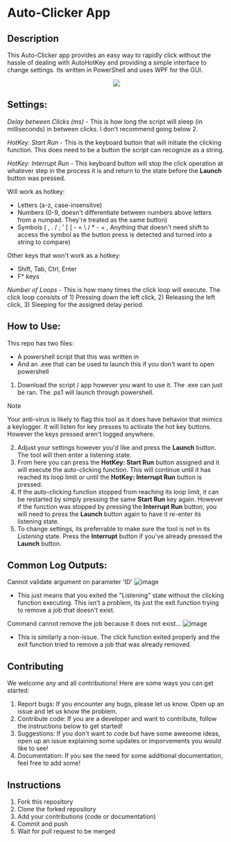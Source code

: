 # Auto-Clicker App
## Description
This Auto-Clicker app provides an easy way to rapidly click without the hassle of dealing with AutoHotKey and providing a simple interface to change settings. Its written in PowerShell and uses WPF for the GUI.

<p align="center">
  <img src="https://github.com/Dylan-Gross-B/Auto-Clicker-App/assets/169424511/228473c9-604a-4090-a581-de69ce2d79b5" />
</p>

## Settings:
_Delay between Clicks (ms)_ - This is how long the script will sleep (in milliseconds) in between clicks. I don't recommend going below 2.

_HotKey: Start Run_ - This is the keyboard button that will initiate the clicking function. This does need to be a button the script can recognize as a string.

_HotKey: Interrupt Run_ - This keyboard button will stop the click operation at whatever step in the process it is and return to the state before the **Launch** button was pressed.

Will work as hotkey:
- Letters (a-z, case-insensitve)
- Numbers (0-9, doesn't differentiate between numbers above letters from a numpad. They're treated as the same button)
- Symbols ( , . / ; ' [ ] - = \ / * - + , Anything that doesn't need shift to access the symbol as the button press is detected and turned into a string to compare)
  
Other keys that won't work as a hotkey:
- Shift, Tab, Ctrl, Enter
- F* keys

_Number of Loops_ - This is how many times the click loop will execute. The click loop consists of 1) Pressing down the left click, 2) Releasing the left click, 3) Sleeping for the assigned delay period.

## How to Use:
This repo has two files: 
- A powershell script that this was written in
- And an .exe that can be used to launch this if you don't want to open powershell

1. Download the script / app however you want to use it. The .exe can just be ran. The .ps1 will launch through powershell. 
> [!NOTE]
> Your anti-virus is likely to flag this tool as it does have behavior that mimics a keylogger. It will listen for key presses to activate the hot key buttons. However the keys pressed aren't logged anywhere.
2. Adjust your settings however you'd like and press the **Launch** button. The tool will then enter a listening state.
3. From here you can press the **HotKey: Start Run** button assigned and it will execute the auto-clicking function. This will continue until it has reached its loop limit or until the **HotKey: Interrupt Run** button is pressed.
4. If the auto-clicking function stopped from reaching its loop limit, it can be restarted by simply pressing the same **Start Run** key again. However if the function was stopped by pressing the **Interrupt Run** button, you will need to press the **Launch** button again to have it re-enter its listening state. 
5. To change settings, its preferrable to make sure the tool is not in its _Listening_ state. Press the **Interrupt** button if you've already pressed the **Launch** button. 

## Common Log Outputs:
Cannot validate argument on parameter 'ID'
![image](https://github.com/Dylan-Gross-B/Auto-Clicker-App/assets/169424511/36776d4f-dab9-4f4e-be59-1ca4eee28bf8)
- This just means that you exited the "Listening" state without the clicking function executing. This isn't a problem, its just the exit function trying to remove a job that doesn't exist.

Command cannot remove the job because it does not exist...
![image](https://github.com/Dylan-Gross-B/Auto-Clicker-App/assets/169424511/192d75a3-3bd9-4c4c-a3b9-8765f5690cf7)
- This is similarly a non-issue. The click function exited properly and the exit function tried to remove a job that was already removed.

## Contributing
We welcome any and all contributions! Here are some ways you can get started:
1. Report bugs: If you encounter any bugs, please let us know. Open up an issue and let us know the problem.
2. Contribute code: If you are a developer and want to contribute, follow the instructions below to get started!
3. Suggestions: If you don't want to code but have some awesome ideas, open up an issue explaining some updates or imporvements you would like to see!
4. Documentation: If you see the need for some additional documentation, feel free to add some!

## Instructions
1. Fork this repository
2. Clone the forked repository
3. Add your contributions (code or documentation)
4. Commit and push
5. Wait for pull request to be merged
